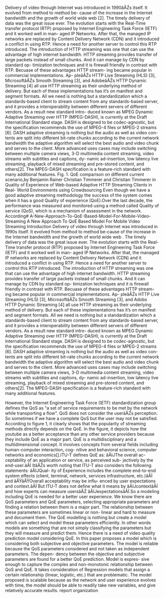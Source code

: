 Delivery of video through Internet was introduced in
1990âĂŹs itself. It evolved from method to method be-
cause of the increase in the Internet bandwidth and the
growth of world wide web [2]. The timely delivery of data
was the great issue ever. The evolution starts with the
Real-Time transfer protocol (RTP) proposed by Internet
Engineering Task Force (IETF) and it worked well in man-
aged IP Networks. After that, the managed IP networks
are replaced by Content Delivery Network (CDN) and
it introduced a conflict in using RTP. Hence a need for
another server to control this RTP introduced.
The introduction of HTTP streaming was one that can
use the advantage of high internet bandwidth. HTTP
streaming provides transfer of large packets instead of
small chunks. And it can manage by CDN by standard op-
timization techniques and it is firewall friendly in contrast
with RTP. Becuase of these advantages HTTP stream-
ing became popular in commercial implementations. Ap-
pleâĂŹs HTTP Live Streaming (HLS) [3], MicrosoftâĂŹs
Smooth Streaming [3], and AdobeâĂŹs HTTP Dynamic
Streaming [4] all use HTTP streaming as their underlying
method of delivery. But each of these implementations
has it’s on manifest and segment formats. All we need
is nothing but a standardization which a standards-based
client to stream content from any standards-based server,
and it provides a interoperability between different servers
of different vendors. As a result new standard intro-
duced known as MPEG Dynamic Adaptive Streaming
over HTTP (MPEG-DASH), is currently at the Draft
International Standard stage. DASH is designed to be
codec-agnostic, but the specification recommends the use
of MPEG-4 files or MPEG-2 streams [6]. DASH adaptive
streaming is nothing but the audio as well as video con-
tents are split into different bit-rate chunks according to
the current network bandwidth the adaptive algorithm will
select the best audio and video chunk and serves to the
client. More advanced uses cases may include switching
between multiple camera views, 3-D multimedia content
streaming, video streams with subtitles and captions, dy-
namic ad-insertion, low latency live streaming, playback
of mixed streaming and pre-stored content, and others[2].
The MPEG-DASH specification is a feature-rich standard
with many additional features.
Fig. 1. QoE comparison on different current scenario,by Benjamin
Rainer Christian Timmerer and Christian Timmerer in Quality of
Experience of Web-based Adaptive HTTP Streaming Clients in Real-
World Environments using Crowdsourcing
Even though we have a good adaptive streaming
methodology the success of the system comes when it
has a good Quality of experience (QoE).Over the last
decade, the performance was measured and monitored
using a method called Quality of service (QoS), which
is a mechanism of assessment in the network. According# A-New-Approach-To-QoE-Based-Model-For-Mobile-Video-Streaming
A New Approach To QoE Based Model For Mobile Video Streaming
Introduction
Delivery of video through Internet was introduced in 1990s itself.
It evolved from method to method be-cause of the increase in the Internet bandwidth and the
growth of world wide web . The timely delivery of data
was the great issue ever. The evolution starts with the
Real-Time transfer protocol (RTP) proposed by Internet
Engineering Task Force (IETF) and it worked well in man-
aged IP Networks. After that, the managed IP networks
are replaced by Content Delivery Network (CDN) and
it introduced a conflict in using RTP. Hence a need for
another server to control this RTP introduced.
The introduction of HTTP streaming was one that can
use the advantage of high internet bandwidth. HTTP
streaming provides transfer of large packets instead of
small chunks. And it can manage by CDN by standard op-
timization techniques and it is firewall friendly in contrast
with RTP. Becuase of these advantages HTTP stream-
ing became popular in commercial implementations. Ap-
pleâĂŹs HTTP Live Streaming (HLS) [3], MicrosoftâĂŹs
Smooth Streaming [3], and Adobs HTTP Dynamic
Streaming [4] all use HTTP streaming as their underlying
method of delivery. But each of these implementations
has it’s on manifest and segment formats. All we need
is nothing but a standardization which a standards-based
client to stream content from any standards-based server,
and it provides a interoperability between different servers
of different vendors. As a result new standard intro-
duced known as MPEG Dynamic Adaptive Streaming
over HTTP (MPEG-DASH), is currently at the Draft
International Standard stage. DASH is designed to be
codec-agnostic, but the specification recommends the use
of MPEG-4 files or MPEG-2 streams [6]. DASH adaptive
streaming is nothing but the audio as well as video con-
tents are split into different bit-rate chunks according to
the current network bandwidth the adaptive algorithm will
select the best audio and video chunk and serves to the
client. More advanced uses cases may include switching
between multiple camera views, 3-D multimedia content
streaming, video streams with subtitles and captions, dy-
namic ad-insertion, low latency live streaming, playback
of mixed streaming and pre-stored content, and others[2].
The MPEG-DASH specification is a feature-rich standard
with many additional features.

However, the Internet Engineering Task Force (IETF)
standardization group defines the QoS as "a set of service
requirements to be met by the network while transporting
a flow". QoS does not consider the userâĂŹs perception. So
sometimes if we have a complete QoS but the user may not
be satisfied. According to figure 1, it clearly shows that the
popularity of streaming methods directly depends on the
QoE. In the figure, it depicts how the youtube as a better
acceptance than any other service providers because they
include QoE as a major part. QoE is a multidisciplinary
and a multidimensional concept. It involves concepts from
several fields including human-computer interaction, cog-
nitive and behavioral science, computer networks and
economics[].ITU-T defines QoE as: âĂIJThe overall ac-
ceptability of an application or service, as perceived sub-
jectively by the end-user.âĂİ ItâĂŹs worth noting that
ITU-T also considers the following statements: âĂIJQual-
ity of Experience includes the complete end-to-end system
effects (client, terminal, network, services infrastructure,
etc.)âĂİ and âĂŸâĂŸOverall acceptability may be influ-
enced by user expectations and context.âĂİ But ITU-T
does not define what it means by âĂIJcontextâĂİ and how
experts can measure usersâĂŹ âĂIJexpectationsâĂİ.So
a modeling including QoE is needed for a better user
experience. We know there are QoS parameters and QoE
parameters, selecting appropriate parameters and finding
a relation between them is a major part. The relationship
between these parameters are sometimes linear or non-
linear and hard to measure and document them. The QoE
modelling is nothing but create a model which can select
and model these parameters efficiently. In other words
models are something that are not simply classifying the
parameters but they will measure and predict them.
Hence there is a need of video quality prediction model
considering QoE. In this paper proposes a model which is
considering both subjective and objective parameters. The
model is reliable because the QoS parameters considered
and not taken as independent parameters. The depen-
dency between the objective and subjective parameters
are found for a better QoE prediction. Model is expres-
sive enough to capture the complex and non-monotonic
relationship between QoS and QoE. It takes consideration
of Regression models that assign a certain relationship
(linear, logistic, etc.) that are problematic. The model
proposed is scalable because as the network and user
experience evolves with time, the model should be able
to readily take new variables, and give relatively accurate
results.
report organization

